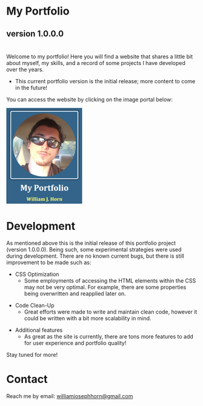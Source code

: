 # My Portfolio

## version 1.0.0.0
#

Welcome to my portfolio! Here you will find a website that shares a little bit about myself, my skills, and a record of some projects I have developed over the years.

- This current portfolio version is the initial release; more content to come in the future!

You can access the website by clicking on the image portal below:

<a href="https://william-horn.github.io/my-portfolio/"><img src="./assets/images/image-of-website1.png"></a>

# Development

As mentioned above this is the initial release of this portfolio project (version 1.0.0.0). Being such, some experimental strategies were used during development. There are no known current bugs, but there is still improvement to be made such as:

- CSS Optimization
    * Some employments of accessing the HTML elements within the CSS may not be very optimal. For example, there are some properties being overwritten and reapplied later on.
    
* Code Clean-Up
    * Great efforts were made to write and maintain clean code, however it could be written with a bit more scalability in mind.

- Additional features
    * As great as the site is currently, there are tons more features to add for user experience and portfolio quality!

Stay tuned for more!

# Contact

Reach me by email: williamjosephhorn@gmail.com